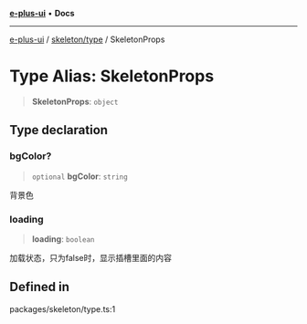 [**e-plus-ui**](../../../README.md) • **Docs**

***

[e-plus-ui](../../../modules.md) / [skeleton/type](../README.md) / SkeletonProps

# Type Alias: SkeletonProps

> **SkeletonProps**: `object`

## Type declaration

### bgColor?

> `optional` **bgColor**: `string`

背景色

### loading

> **loading**: `boolean`

加载状态，只为false时，显示插槽里面的内容

## Defined in

packages/skeleton/type.ts:1
